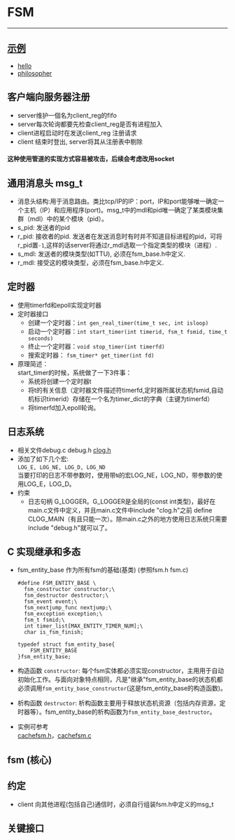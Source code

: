 # FSM
----

## [示例](https://github.com/yangluoshen/FSM/tree/master/src/client/demo)
  - [hello](https://github.com/yangluoshen/FSM/tree/master/src/client/demo/hello)
  - [philosopher](https://github.com/yangluoshen/FSM/tree/master/src/client/demo/philosopher)

## 客户端向服务器注册
  * server维护一個名为client_reg的fifo
  * server每次轮询都要先检查client_reg是否有进程加入
  * client进程启动时在发送client_reg 注册请求
  * client 结束时登出, server将其从注册表中剔除

  #### 这种使用管道的实现方式容易被攻击，后续会考虑改用socket


## 通用消息头 msg_t
- 消息头结构:用于消息路由。类比tcp/IP的IP：port，IP和port能够唯一确定一个主机（IP）和应用程序(port)。msg_t中的mdl和pid唯一确定了某类模块集群（mdl）中的某个模块（pid）。
- s_pid: 发送者的pid
- r_pid: 接收者的pid. 发送者在发送消息时有时并不知道目标进程的pid，可将r_pid置`-1`,这样的话server将通过r_mdl选取一个指定类型的模块（进程）.
- s_mdl: 发送者的模块类型(如TTU), 必须在fsm_base.h中定义.
- r_mdl: 接受这的模块类型，必须在fsm_base.h中定义.


## 定时器
* 使用timerfd和epoll实现定时器
* 定时器接口
  - 创建一个定时器：`int gen_real_timer(time_t sec, int isloop)`
  - 启动一个定时器：`int start_timer(int timerid, fsm_t fsmid, time_t seconds)`
  - 终止一个定时器：`void stop_timer(int timerfd)`
  - 搜索定时器：    `fsm_timer* get_timer(int fd)`
* 原理简述：<br>
  start_timer的时候，系统做了一下3件事：
    - 系统将创建一个定时器t
    - 将t的有关信息（定时器文件描述符timerfd,定时器所属状态机fsmid,自动机标识timerid）存储在一个名为timer_dict的字典（主键为timerfd）
    - 将timerfd加入epoll轮询。


## 日志系统
- 相关文件debug.c debug.h [clog.h](https://github.com/mmueller/clog) <br>
- 添加了如下几个宏:<br>
  `LOG_E, LOG_NE, LOG_D, LOG_ND`<br>
  当要打印的日志不带参数时，使用带`N`的宏LOG_NE，LOG_ND，带参数的使用LOG_E，LOG_D。
- 约束<br>
  - 日志句柄 G_LOGGER。G_LOGGER是全局的(const int类型)，最好在main.c文件中定义，并且main.c文件中include "clog.h"之前 define CLOG_MAIN（有且只能一次）。除main.c之外的地方使用日志系统只需要include "debug.h"就可以了。

## C 实现继承和多态
- fsm_entity_base 作为所有fsm的基础(基类) (参照fsm.h fsm.c)

      #define FSM_ENTITY_BASE \
        fsm_constructor constructor;\
        fsm_destructor destructor;\
        fsm_event event;\
        fsm_nextjump_func nextjump;\
        fsm_exception exception;\
        fsm_t fsmid;\
        int timer_list[MAX_ENTITY_TIMER_NUM];\
        char is_fsm_finish;

      typedef struct fsm_entity_base{
          FSM_ENTITY_BASE
      }fsm_entity_base;    

- 构造函数 `constructor`: 每个fsm实体都必须实现constructor，主用用于自动初始化工作。与面向对象特点相同，凡是"继承"fsm_entity_base的状态机都必须调用`fsm_entity_base_constructor`(这是fsm_entity_base的构造函数)。
- 析构函数 `destructor`: 析构函数主要用于释放状态机资源（包括内存资源，定时器等）。fsm_entity_base的析构函数为`fsm_entity_base_destructor`。
-  实例可参考<br>[cachefsm.h](https://github.com/yangluoshen/FSM/blob/master/src/client/demo/hello/cachefsm.h)，[cachefsm.c](https://github.com/yangluoshen/FSM/blob/master/src/client/demo/hello/cachefsm.c)

## fsm (核心)



## 约定
  - client 向其他进程(包括自己)通信时，必须自行组装fsm.h中定义的msg_t

## 关键接口
